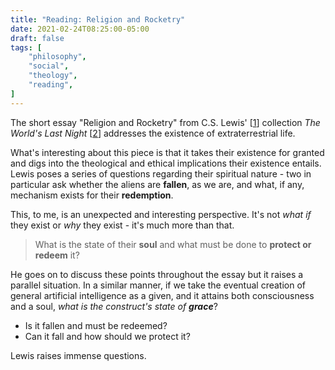 ```yaml
---
title: "Reading: Religion and Rocketry"
date: 2021-02-24T08:25:00-05:00
draft: false
tags: [
	"philosophy",
	"social",
	"theology",
	"reading",
]
---
```


The short essay "Religion and Rocketry" from C.S. Lewis' [[1](https://en.wikipedia.org/wiki/C._S._Lewis "C.S. Lewis - Wikipedia")] collection _The World's Last Night_ [[2](https://www.amazon.com/Worlds-Last-Night-Other-Essays/dp/0156027712 "The World's Last Night - Amazon")] addresses the existence of extraterrestrial life.

What's interesting about this piece is that it takes their existence for granted and digs into the theological and ethical implications their existence entails. Lewis poses a series of questions regarding their spiritual nature - two in particular ask whether the aliens are **fallen**, as we are, and what, if any, mechanism exists for their **redemption**.

This, to me, is an unexpected and interesting perspective. It's not _what if_ they exist or _why_ they exist - it's much more than that.

> What is the state of their **soul** and what must be done to **protect or redeem** it?

He goes on to discuss these points throughout the essay but it raises a parallel situation. In a similar manner, if we take the eventual creation of general artificial intelligence as a given, and it attains both consciousness and a soul, _what is the construct's state of **grace**_?

- Is it fallen and must be redeemed?
- Can it fall and how should we protect it?

Lewis raises immense questions.